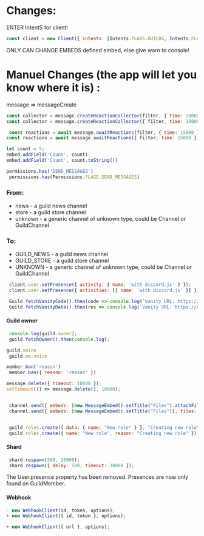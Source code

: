 # Changes:
ENTER IntentS for client!


```js
const client = new Client({ intents: [Intents.FLAGS.GUILDS, Intents.FLAGS.GUILD_MESSAGES, Intents.FLAGS.GUILD_MEMBERS, Intents.FLAGS.GUILD_PRESENCES, Intents.FLAGS.GUILD_WEBHOOKS, Intents.FLAGS.GUILD_MESSAGE_REACTIONS, Intents.FLAGS.DIRECT_MESSAGES] });
```

ONLY CAN CHANGE EMBEDS defined embed, else give warn to console!


# Manuel Changes (the app will let you know where it is) :

message => messageCreate

```js
const collector = message.createReactionCollector(filter, { time: 15000 });
const collector = message.createReactionCollector({ filter, time: 15000 });

 const reactions = await message.awaitReactions(filter, { time: 15000 });
const reactions = await message.awaitReactions({ filter, time: 15000 });
```

```js
let count = 5;
embed.addField('Count', count);
embed.addField('Count', count.toString())
```

```js
permissions.has('SEND_MESSAGES')
 permissions.has(Permissions.FLAGS.SEND_MESSAGES) 

```
### From:

- news - a guild news channel
- store - a guild store channel
- unknown - a generic channel of unknown type, could be Channel or GuildChannel
### To:
- GUILD_NEWS - a guild news channel
- GUILD_STORE - a guild store channel
- UNKNOWN - a generic channel of unknown type, could be Channel or GuildChannel

```js
 client.user.setPresence({ activity: { name: 'with discord.js' } });
 client.user.setPresence({ activities: [{ name: 'with discord.js' }] });
```
```js
 Guild.fetchVanityCode().then(code => console.log(`Vanity URL: https://discord.gg/${code}`));
 Guild.fetchVanityData().then(res => console.log(`Vanity URL: https://discord.gg/${res.code} with ${res.uses} uses`));

```

#### Guild owner 
```js
 console.log(guild.owner);
 guild.fetchOwner().then(console.log);
```
```js
guild.voice
 guild.me.voice
```

```js
member.ban('reason')
 member.ban({ reason: 'reason' })

```


```js
message.delete({ timeout: 10000 });
setTimeout(() => message.delete(), 10000);

```

```js

 channel.send({ embeds: [new MessageEmbed().setTitle("Files").attachFiles(file)] })
 channel.send({ embeds: [new MessageEmbed().setTitle("Files")], files: [file] })
```

```js

 guild.roles.create({ data: { name: "New role" } }, "Creating new role");
 guild.roles.create({ name: "New role", reason: "Creating new role" })
```

#### Shard
```js
 shard.respawn(500, 30000);
 shard.respawn({ delay: 500, timeout: 30000 });
```


The User.presence property has been removed. Presences are now only found on GuildMember.

#### Webhook
```js
- new WebhookClient(id, token, options);
+ new WebhookClient({ id, token }, options);

+ new WebhookClient({ url }, options);

```